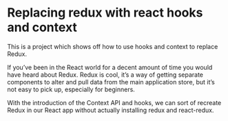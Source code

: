 # Replacing redux with react hooks and context
This is a project which shows off how to use hooks and context to replace Redux.


If you’ve been in the React world for a decent amount of time you would have heard about Redux. Redux is cool, it’s a way of getting separate components to alter and pull data from the main application store, but it’s not easy to pick up, especially for beginners.

With the introduction of the Context API and hooks, we can sort of recreate Redux in our React app without actually installing redux and react-redux.
